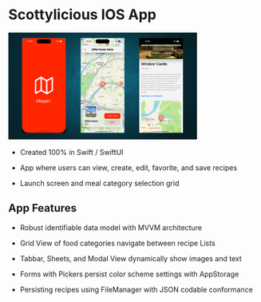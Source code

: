 # Scottylicious IOS App

<p align="left">
    <img src="https://github.com/scottyschwartzowen/Mappin/blob/main/ScottysMapApp/Assets.xcassets/Images/map-app.imageset/map-app.png" alt="Mappin App Image" width="75%" />
</p>

- Created 100% in Swift / SwiftUI

- App where users can view, create, edit, favorite, and save recipes

- Launch screen and meal category selection grid

## App Features

- Robust identifiable data model with MVVM architecture

- Grid View of food categories navigate between recipe Lists

- Tabbar, Sheets, and Modal View dynamically show images and text

- Forms with Pickers persist color scheme settings with AppStorage

- Persisting recipes using FileManager with JSON codable conformance

